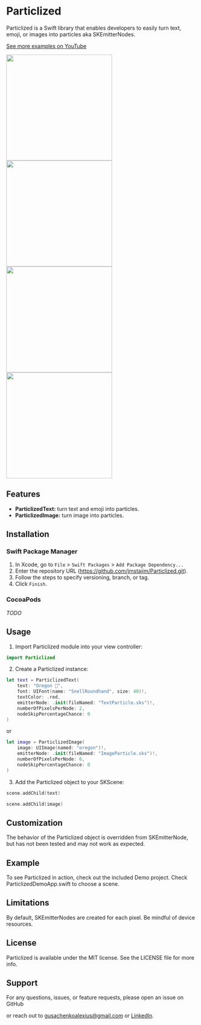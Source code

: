 # Particlized

Particlized is a Swift library that enables developers to easily turn text, emoji, or images into particles aka SKEmitterNodes.

[See more examples on YouTube](https://youtu.be/JRN9YDiMbXU)

<img src="https://github.com/jmstajim/Particlized/assets/25672213/b6c73d67-aed7-4ed3-8a5d-78ab1c44b477" width="280" />
<img src="https://github.com/jmstajim/Particlized/assets/25672213/0dccc7b6-7861-4957-9eab-edd133e2b9cd" width="280" />


<img src="https://github.com/jmstajim/Particlized/assets/25672213/660407cc-d1de-4264-9c06-89ffb13f29f8" width="280" />
<img src="https://github.com/jmstajim/Particlized/assets/25672213/64999983-e118-449d-8483-b00becd32eb1" width="280" />

## Features

- **ParticlizedText:** turn text and emoji into particles.
- **ParticlizedImage:** turn image into particles.

## Installation

### Swift Package Manager

1. In Xcode, go to `File` > `Swift Packages` > `Add Package Dependency...`
2. Enter the repository URL (https://github.com/jmstajim/Particlized.git).
3. Follow the steps to specify versioning, branch, or tag.
4. Click `Finish`.

### CocoaPods

*TODO*

## Usage

1. Import Particlized module into your view controller:

```swift
import Particlized
```

2. Create a Particlized instance:

```swift
let text = ParticlizedText(
    text: "Oregon 🦫",
    font: UIFont(name: "SnellRoundhand", size: 40)!,
    textColor: .red,
    emitterNode: .init(fileNamed: "TextParticle.sks")!,
    numberOfPixelsPerNode: 2,
    nodeSkipPercentageChance: 0
)
```
or

```swift
let image = ParticlizedImage(
    image: UIImage(named: "oregon")!,
    emitterNode: .init(fileNamed: "ImageParticle.sks")!,
    numberOfPixelsPerNode: 6,
    nodeSkipPercentageChance: 0
)
```

3. Add the Particlized object to your SKScene:

```swift
scene.addChild(text)
```

```swift
scene.addChild(image)
```

## Customization

The behavior of the Particlized object is overridden from SKEmitterNode, but has not been tested and may not work as expected.

## Example

To see Particlized in action, check out the included Demo project.
Check ParticlizedDemoApp.swift to choose a scene.

## Limitations

By default, SKEmitterNodes are created for each pixel. Be mindful of device resources.

## License

Particlized is available under the MIT license. See the LICENSE file for more info.

## Support

For any questions, issues, or feature requests, please open an issue on GitHub

or reach out to [gusachenkoalexius@gmail.com](mailto:gusachenkoalexius@gmail.com) or [LinkedIn](https://www.linkedin.com/in/jmstajim/).
